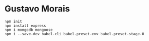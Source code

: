 # Gustavo Morais

```
npm init
npm install express
npm i mongodb mongoose
npm i --save-dev babel-cli babel-preset-env babel-preset-stage-0
```